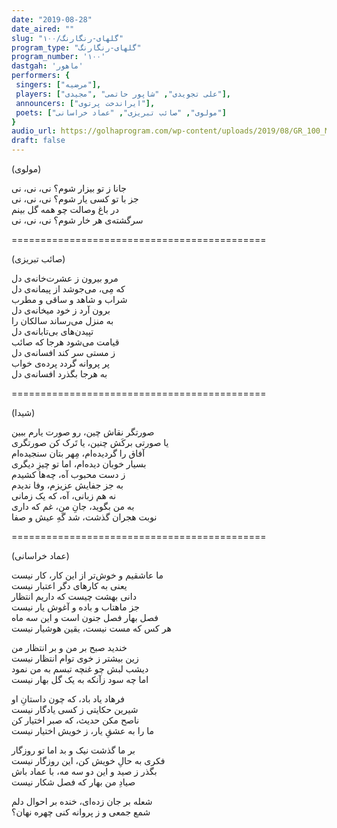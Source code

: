 ```yaml
---
date: "2019-08-28"
date_aired: ""
slug: "گلهای-رنگارنگ/۱۰۰"
program_type: "گلهای-رنگارنگ"
program_number: '۱۰۰'
dastgah: 'ماهور'
performers: {
 singers: ["مرضیه"],
 players: ["علی تجویدی", "شاپور حاتمی" ,"مجیدی"],
 announcers: ["ایراندخت پرتوی"],
 poets: ["مولوی", "صائب تبریزی", "عماد خراسانی"]
}
audio_url: https://golhaprogram.com/wp-content/uploads/2019/08/GR_100_Marzieh_Tajvidi.mp3
draft: false
---
```



(مولوی)  

جانا ز تو بیزار شوم؟ نی، نی، نی  
جز با تو کسی یار شوم؟ نی، نی، نی  
در باغ وصالت چو همه گل بینم  
سرگشته‌ی هر خار شوم؟ نی، نی، نی  

============================================

(صائب تبریزی)  

مرو بیرون ز عشرت‌خانه‌ی دل  
که مِی، می‌جوشد از پیمانه‌ی دل  
شراب و شاهد و ساقی و مطرب  
برون آرد ز خود میخانه‌ی دل  
به منزل می‌رساند سالکان را  
تپیدن‌های بی‌تابانه‌ی دل  
قیامت می‌شود هرجا كه صائب  
ز مستی سر کند افسانه‌ی دل  
پر پروانه گردد پرده‌ی خواب  
به هرجا بگذرد افسانه‌ی دل  

============================================

(شیدا)  

صورتگر نقاش چین، رو صورت یارم ببین  
یا صورتی برکَش چنین، یا تَرک کن صورتگری  
آفاق را گردیده‌ام، مِهر بتان سنجیده‌ام  
بسیار خوبان دیده‌ام، اما تو چیزِ دیگری  
ز دست محبوب آه، چه‌ها کشیدم  
به جز جفایش عزیزم، وفا ندیدم  
نه هم زبانی، آه، که یک زمانی  
به من بگوید، جانِ من، غم که داری  
نوبت هجران گذشت، شد گَهِ عیش و صفا  

============================================

(عماد خراسانی)  

ما عاشقیم و خوش‌تر از این کار، کار نیست  
یعنی به کارهای دگر اعتبار نیست  
دانی بهشت چیست که داریم انتظار  
جز ماهتاب و باده و آغوش یار نیست  
فصل بهار فصل جنون است و این سه ماه  
هر کس كه مست نیست، یقین هوشیار نیست  

خندید صبح بر من و بر انتظار من  
زین بیشتر ز خوی توام انتظار نیست  
دیشب لبش چو غنچه تبسم به من نمود  
اما چه سود زآنکه به یک گل بهار نیست  

فرهاد یاد باد، که چون داستانِ او  
شیرین حکایتی ز کسی یادگار نیست  
ناصح مکن حدیث، که صبر اختیار کن  
ما را به عشقِ یار، ز خویش اختیار نیست  

بر ما گذشت نیک و بد اما تو روزگار  
فکری به حالِ خویش کن، این روزگار نیست  
بگذر ز صید و این دو سه مه، با عماد باش  
صیادِ من بهار که فصل شکار نیست  

شعله بر جان زده‌ای، خنده بر احوال دلم  
شمع جمعی و ز پروانه کنی چهره نهان؟  

